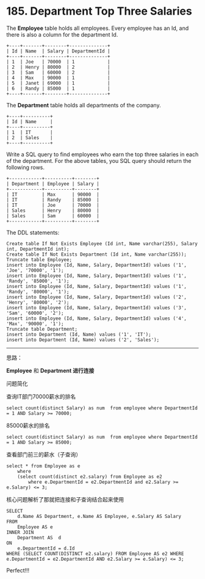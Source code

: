 # 185. Department Top Three Salaries

The **Employee** table holds all employees. Every employee has an Id, and there is also a column for the department Id.

```
+----+-------+--------+--------------+
| Id | Name  | Salary | DepartmentId |
+----+-------+--------+--------------+
| 1  | Joe   | 70000  | 1            |
| 2  | Henry | 80000  | 2            |
| 3  | Sam   | 60000  | 2            |
| 4  | Max   | 90000  | 1            |
| 5  | Janet | 69000  | 1            |
| 6  | Randy | 85000  | 1            |
+----+-------+--------+--------------+
```

The **Department** table holds all departments of the company.

```
+----+----------+
| Id | Name     |
+----+----------+
| 1  | IT       |
| 2  | Sales    |
+----+----------+
```

Write a SQL query to find employees who earn the top three salaries in each of the department. For the above tables, you SQL query should return the following rows.

```
+------------+----------+--------+
| Department | Employee | Salary |
+------------+----------+--------+
| IT         | Max      | 90000  |
| IT         | Randy    | 85000  |
| IT         | Joe      | 70000  |
| Sales      | Henry    | 80000  |
| Sales      | Sam      | 60000  |
+------------+----------+--------+
```

The DDL statements:

```
Create table If Not Exists Employee (Id int, Name varchar(255), Salary int, DepartmentId int);
Create table If Not Exists Department (Id int, Name varchar(255));
Truncate table Employee;
insert into Employee (Id, Name, Salary, DepartmentId) values ('1', 'Joe', '70000', '1');
insert into Employee (Id, Name, Salary, DepartmentId) values ('1', 'Randy', '85000', '1');
insert into Employee (Id, Name, Salary, DepartmentId) values ('1', 'Randy', '80000', '1');
insert into Employee (Id, Name, Salary, DepartmentId) values ('2', 'Henry', '80000', '2');
insert into Employee (Id, Name, Salary, DepartmentId) values ('3', 'Sam', '60000', '2');
insert into Employee (Id, Name, Salary, DepartmentId) values ('4', 'Max', '90000', '1');
Truncate table Department;
insert into Department (Id, Name) values ('1', 'IT');
insert into Department (Id, Name) values ('2', 'Sales');
```

---

思路：

**Employee** 和 **Department 进行连接**

问题简化

查询IT部门70000薪水的排名

```
select count(distinct Salary) as num  from employee where DepartmentId = 1 AND Salary >= 70000;
```

85000薪水的排名

```
select count(distinct Salary) as num  from employee where DepartmentId = 1 AND Salary >= 85000;
```

查看部门前三的薪水（子查询）

```
select * from Employee as e 
    where 
    (select count(distinct e2.salary) from Employee as e2 
        where e.DepartmentId = e2.DepartmentId and e2.Salary >= e.Salary) <= 3;
```

核心问题解析了那就把连接和子查询结合起来使用

```
SELECT 
    d.Name AS Department, e.Name AS Employee, e.Salary AS Salary 
FROM 
    Employee AS e 
INNER JOIN 
    Department AS  d 
ON 
    e.DepartmentId = d.Id 
WHERE (SELECT COUNT(DISTINCT e2.salary) FROM Employee AS e2 WHERE e.DepartmentId = e2.DepartmentId AND e2.Salary >= e.Salary) <= 3;

```

Perfect!!!

